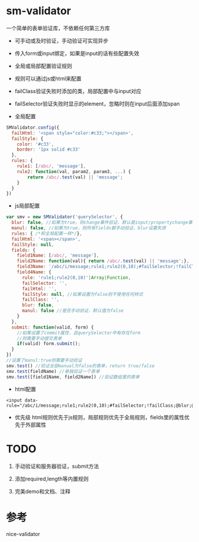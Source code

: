 # sm-validator
一个简单的表单验证库，不依赖任何第三方库

- 可手动或及时验证，手动验证可实现异步

- 传入form或input绑定，如果是input的话有些配置失效

- 全局或局部配置验证规则

- 规则可以通过js或html来配置

- failClass验证失败时添加的类，局部配置中与input对应

- failSelector验证失败时显示的element，忽略时则在input后面添加span

- 全局配置
``` javascript
SMValidator.config({
  failHtml: '<span style="color:#c33;"></span>',
  failStyle: {
    color: '#c33',
    border: '1px solid #c33'
  },
  rules: {
    rule1: [/abc/, 'message'],
    rule2: function(val, param2, param3, ...) {
        return /abc/.test(val) || 'message';
    }
  }
})
```

- js局部配置
``` javascript
var smv = new SMValidator('querySelector', {
  blur: false, //如果为true，则change事件验证，默认是input/propertychange事件验证
  manul: false, //如果为true，则所有fields都手动验证，blur设置失效
  rules: { /*和全局配置一样*/},
  failHtml: '<span></span>',
  failStyle: null,
  fields: {
    field1Name: [/abc/, 'message'],
    field2Name: function(val){ return /abc/.test(val) || 'message';},
    field3Name: '/abc/i/message;rule1;rule2(0,10);#failSelector;!failClass;@blur;@manul',
    field4Name: {
      rule: 'rule1;rule2(0,10)'|Array|Function,
      failSelector: '',
      failHtml: '',
      failStyle: null, //如果设置为false则不使用任何样式
      failClass: '',
      blur: false,
      manul: false //是否手动验证，默认值为false
    }
  },
  submit: function(valid, form) {
    //如果设置了commit属性，且querySelector中有存在form
    //则需要手动提交表单
    if(valid) form.submit();
  }
})
//设置了manul:true则需要手动验证
smv.test() //验证全部manual为false的表单，return true/false
smv.test(fieldName) //单独验证一个表单
smv.test([field1Name, field2Name]) //验证数组里的表单
```

- html配置
```
<input data-rule="/abc/i/message;rule1;rule2(0,10);#failSelector;!failClass;@blur;@manul">
```

- 优先级
html规则优先于js规则，局部规则优先于全局规则，fields里的属性优先于外部属性

# TODO
1. 手动验证和服务器验证，submit方法

2. 添加required,length等内置规则

3. 完美demo和文档、注释

# 参考
nice-validator

